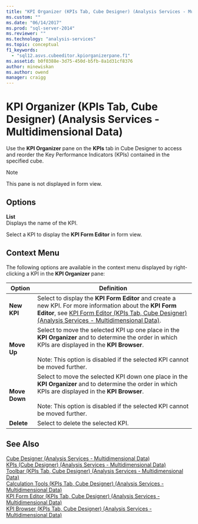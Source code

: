 ```yaml
---
title: "KPI Organizer (KPIs Tab, Cube Designer) (Analysis Services - Multidimensional Data) | Microsoft Docs"
ms.custom: ""
ms.date: "06/14/2017"
ms.prod: "sql-server-2014"
ms.reviewer: ""
ms.technology: "analysis-services"
ms.topic: conceptual
f1_keywords: 
  - "sql12.asvs.cubeeditor.kpiorganizerpane.f1"
ms.assetid: b0f0388e-3d75-450d-b5fb-8a1d31cf8376
author: minewiskan
ms.author: owend
manager: craigg
---
```

# KPI Organizer (KPIs Tab, Cube Designer) (Analysis Services - Multidimensional Data)
  Use the **KPI Organizer** pane on the **KPIs** tab in Cube Designer to access and reorder the Key Performance Indicators (KPIs) contained in the specified cube.  
  
> [!NOTE]  
>  This pane is not displayed in form view.  
  
## Options  
 **List**  
 Displays the name of the KPI.  
  
 Select a KPI to display the **KPI Form Editor** in form view.  
  
## Context Menu  
 The following options are available in the context menu displayed by right-clicking a KPI in the **KPI Organizer** pane:  
  
|Option|Definition|  
|------------|----------------|  
|**New KPI**|Select to display the **KPI Form Editor** and create a new KPI. For more information about the **KPI Form Editor**, see [KPI Form Editor &#40;KPIs Tab, Cube Designer&#41; &#40;Analysis Services - Multidimensional Data&#41;](kpi-form-editor-kpis-tab-cube-designer-analysis-services-multidimensional-data.md).|  
|**Move Up**|Select to move the selected KPI up one place in the **KPI Organizer** and to determine the order in which KPIs are displayed in the **KPI Browser**.<br /><br /> Note: This option is disabled if the selected KPI cannot be moved further.|  
|**Move Down**|Select to move the selected KPI down one place in the **KPI Organizer** and to determine the order in which KPIs are displayed in the **KPI Browser**.<br /><br /> Note: This option is disabled if the selected KPI cannot be moved further.|  
|**Delete**|Select to delete the selected KPI.|  
  
## See Also  
 [Cube Designer &#40;Analysis Services - Multidimensional Data&#41;](cube-designer-analysis-services-multidimensional-data.md)   
 [KPIs &#40;Cube Designer&#41; &#40;Analysis Services - Multidimensional Data&#41;](kpis-cube-designer-analysis-services-multidimensional-data.md)   
 [Toolbar &#40;KPIs Tab, Cube Designer&#41; &#40;Analysis Services - Multidimensional Data&#41;](toolbar-kpis-tab-cube-designer-analysis-services-multidimensional-data.md)   
 [Calculation Tools &#40;KPIs Tab, Cube Designer&#41; &#40;Analysis Services - Multidimensional Data&#41;](calculation-tools-kpis-cube-designer-analysis-services-multidimensional-data.md)   
 [KPI Form Editor &#40;KPIs Tab, Cube Designer&#41; &#40;Analysis Services - Multidimensional Data&#41;](kpi-form-editor-kpis-tab-cube-designer-analysis-services-multidimensional-data.md)   
 [KPI Browser &#40;KPIs Tab, Cube Designer&#41; &#40;Analysis Services - Multidimensional Data&#41;](kpi-browser-kpis-tab-cube-designer-analysis-services-multidimensional-data.md)  
  
  
